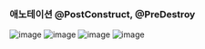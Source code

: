 ### 애노테이션 @PostConstruct, @PreDestroy

![image](https://user-images.githubusercontent.com/40969203/104138613-842d2000-53e8-11eb-9175-67fbb7473c45.png)
![image](https://user-images.githubusercontent.com/40969203/104138617-87c0a700-53e8-11eb-8959-00310d4f747a.png)
![image](https://user-images.githubusercontent.com/40969203/104138625-8e4f1e80-53e8-11eb-950f-d931a2c9d783.png)
![image](https://user-images.githubusercontent.com/40969203/104138629-91e2a580-53e8-11eb-8338-3a46790ec700.png)

